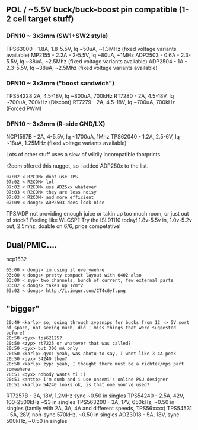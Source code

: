 
## POL / ~5.5V buck/buck-boost pin compatible (1-2 cell target stuff)
### DFN10 ~ 3x3mm (SW1+SW2 style)
TPS63000 - 1.8A, 1.8-5.5V, Iq ~50uA, ~1.3MHz  (fixed voltage variants available)
MP2155 - 2.2A - 2-5.5V, Iq ~80uA, ~1MHz
ADP2503 - 0.6A - 2.3-5.5V, Iq ~38uA, ~2.5Mhz (fixed voltage variants available)
ADP2504 - 1A - 2.3-5.5V, Iq ~38uA, ~2.5Mhz (fixed voltage variants available)

### DFN10 ~ 3x3mm ("boost sandwich")
TPS54228 2A, 4.5-18V, Iq ~800uA, 700kHz
RT7280 - 2A, 4.5-18V, Iq ~700uA, 700kHz (Discont)
RT7279 - 2A, 4.5-18V, Iq ~700uA, 700kHz (Forced PWM)

### DFN10 ~ 3x3mm (R-side GND/LX)
NCP1597B - 2A, 4-5.5V, Iq ~1700uA, 1Mhz
TPS62040 - 1.2A, 2.5-6V, Iq ~18uA, 1.25MHz (fixed voltage variants available)

Lots of other stuff uses a slew of wildly incompatible footprints

r2com offered this nugget, so I added ADP250x to the list.
```
07:02 < R2COM> dont use TPS
07:02 < R2COM> lol
07:02 < R2COM> use AD25xx whatever
07:03 < R2COM> they are less noisy
07:03 < R2COM> and more efficient
07:09 < dongs> ADP2503 does look nice
```
TPS/ADP not providing enough juice or takin up too much room, or just out of stock? Feeling like WLCSP? 
Try the ISL91110 today! 1.8v-5.5v in, 1.0v-5.2v out, 2.5mhz, doable on 6/6, price competative!

## Dual/PMIC....
ncp1532
```
03:00 < dongs> im using it everywehre
03:00 < dongs> pretty compact layout with 0402 also
03:00 < zyp> two channels, bunch of current, few external parts
03:02 < dongs> takes up 1cm^2
03:02 < dongs> http://i.imgur.com/CT4cGyf.png
```


## "bigger"
```
20:49 <karlp> so, going through zypsnips for bucks from 12 -> 5V sort of space, not seeing much, did I miss things that were suggested before?
20:50 <qyx> tps62125?
20:50 <zyp> rt7225 or whatever that was called?
20:50 <qyx> but 300 mA only
20:50 <karlp> qyx: yeah, was abotu to say, I want like 3-4A peak
20:50 <qyx> 54240 then?
20:50 <karlp> zyp: yeah, I thought there must be a richtek/mps part somewhere
20:51 <qyx> nobody wants ti :(
20:51 <antto> i'm dumb and i use onsemi's online PSU designer
20:51 <karlp> 54240 looks ok, is that one you've used?
```


RT7257B - 3A, 18V, 1.2MHz sync ~0.50 in singles
TPS54240 - 2.5A, 42V, 100-2500kHz ~$3 in singles
TPS563200 - 3A, 17V, 650kHz, ~0.50 in singles (family with 2A, 3A, 4A and different speeds, TPS56xxxx)
TPS54531 - 5A, 28V, non-sync 570kHz, ~0.50 in singles
AOZ3018 - 5A, 18V, sync 500kHz, ~0.50 in singles


